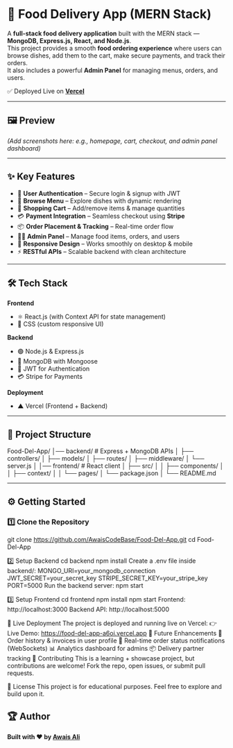 # 🍴 Food Delivery App (MERN Stack)

A **full-stack food delivery application** built with the MERN stack — **MongoDB, Express.js, React, and Node.js**.  
This project provides a smooth **food ordering experience** where users can browse dishes, add them to the cart, make secure payments, and track their orders.  
It also includes a powerful **Admin Panel** for managing menus, orders, and users.

✅ Deployed Live on **[Vercel](https://food-del-app-a6oi.vercel.app)**

---

## 🖼️ Preview
*(Add screenshots here: e.g., homepage, cart, checkout, and admin panel dashboard)*

---

## ✨ Key Features

- 🔑 **User Authentication** – Secure login & signup with JWT  
- 🍕 **Browse Menu** – Explore dishes with dynamic rendering  
- 🛒 **Shopping Cart** – Add/remove items & manage quantities  
- 💳 **Payment Integration** – Seamless checkout using **Stripe**  
- 📦 **Order Placement & Tracking** – Real-time order flow  
- 👩‍💼 **Admin Panel** – Manage food items, orders, and users  
- 📱 **Responsive Design** – Works smoothly on desktop & mobile  
- ⚡ **RESTful APIs** – Scalable backend with clean architecture  

---

## 🛠️ Tech Stack

**Frontend**
- ⚛️ React.js (with Context API for state management)  
- 🎨 CSS (custom responsive UI)  

**Backend**
- 🟢 Node.js & Express.js  
- 🍃 MongoDB with Mongoose  
- 🔐 JWT for Authentication  
- 💳 Stripe for Payments  

**Deployment**
- ▲ Vercel (Frontend + Backend)  

---

## 📂 Project Structure
Food-Del-App/
│── backend/ # Express + MongoDB APIs
│ ├── controllers/
│ ├── models/
│ ├── routes/
│ ├── middleware/
│ └── server.js
│
│── frontend/ # React client
│ ├── src/
│ │ ├── components/
│ │ ├── context/
│ │ └── pages/
│ └── package.json
│
└── README.md

---

## ⚙️ Getting Started

### 1️⃣ Clone the Repository

git clone https://github.com/AwaisCodeBase/Food-Del-App.git
cd Food-Del-App


2️⃣ Setup Backend
cd backend
npm install
Create a .env file inside backend/:
MONGO_URI=your_mongodb_connection
JWT_SECRET=your_secret_key
STRIPE_SECRET_KEY=your_stripe_key
PORT=5000
Run the backend server:
npm start


3️⃣ Setup Frontend
cd frontend
npm install
npm start
Frontend: http://localhost:3000
Backend API: http://localhost:5000

🚀 Live Deployment
The project is deployed and running live on Vercel:
👉 Live Demo: https://food-del-app-a6oi.vercel.app
🚀 Future Enhancements
📝 Order history & invoices in user profile
🔔 Real-time order status notifications (WebSockets)
📊 Analytics dashboard for admins
📦 Delivery partner tracking
🤝 Contributing
This is a learning + showcase project, but contributions are welcome!
Fork the repo, open issues, or submit pull requests.

📜 License
This project is for educational purposes.
Feel free to explore and build upon it.


## 🏆 Author

**Built with ❤️ by [Awais Ali](https://github.com/AwaisCodeBase)**

